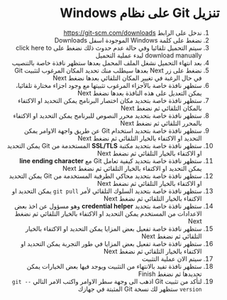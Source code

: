 # <div dir=rtl>تنزيل Git على نظام Windows</div>

<ol dir=rtl>
<li>ندخل على الرابط <a href='https://git-scm.com/downloads'>https://git-scm.com/downloads</a></li>
<li>نضغط على كلمة Windows الموجودة اسفل Downloads</li>
<li>سيتم التحميل تلقائيا وفي حالة عدم حدوث ذلك نضغط على click here to download manually لبدء عملية التحميل</li>
<li>بعد انتهاء التحميل نشغل الملف المحمل بعدها ستظهر نافذة خاصة بالتنصيب</li>
<li>نضغط على زر  Next  بعدها سيطلب منك تحديد المكان المرغوب لتثبيت Git في حال الرغبة في تغيير المكان التلقائي بعدها نضغط  Next</li>
<li> ستظهر نافذة خاصة بالأجزاء المرغوب تثبيتها مع وجود اجزاء مختارة تلقائيا،  يمكن التعديل على هذه النافذة بعدها نضغط Next </li>
<li> ستظهر نافذة خاصة بتحديد مكان اختصار البرنامج يمكن التحديد او الاكتفاء بالمكان التلقائي ثم نضغط Next</li>
<li> ستظهر نافذة خاصة بتحديد محرر النصوص للبرنامج يمكن التحديد او الاكتفاء بالمحرر التلقائي ثم نضغط Next</li>
<li> ستظهر نافذة خاصة بتحديد استخدام Git  عن طريق واجهة الاوامر يمكن التحديد او الاكتفاء بالخيار التلقائي ثم نضغط Next</li>
<li> ستظهر نافذة خاصة بتحديد مكتبة <b>SSL/TLS</b> المستخدمة من Git يمكن التحديد او الاكتفاء بالخيار التلقائي ثم نضغط Next</li>
<li> ستظهر نافذة خاصة بتحديد كيفية تعامل Git  مع <b>line ending character</b>  يمكن التحديد او الاكتفاء بالخيار التلقائي ثم نضغط Next</li>
<li> ستظهر نافذة خاصة بتحديد محاكي الطرفية المستخدمة من Git يمكن التحديد او الاكتفاء بالخيار التلقائي ثم نضغط Next</li>
<li> ستظهر نافذة خاصة بتحديد السلوك التلقائي لأمر <code>git pull</code> يمكن التحديد او الاكتفاء بالخيار التلقائي ثم نضغط Next</li>
<li> ستظهر نافذة خاصة بتحديد <b>credential helper</b> وهو مسؤول عن اخذ بعض الاعدادات من المستخدم يمكن التحديد او الاكتفاء بالخيار التلقائي ثم نضغط Next</li>
<li> ستظهر نافذة خاصة تفعيل بعض المزايا يمكن التحديد او الاكتفاء بالخيار التلقائي ثم نضغط Next</li>
<li> ستظهر نافذة خاصة تفعيل بعض المزايا في طور التجربة يمكن التحديد او الاكتفاء بالخيار التلقائي ثم نضغط Next</li>
<li> سيتم الان عملية التثبيت</li>
<li> ستظهر نافذة تفيد بالانتهاء من التثبيت ويوجد فيها بعض الخيارات يمكن تحديدها ثم نضغط Finish</li>
<li> لتأكد من تثبيت Git  اذهب الى وجهة سطر الاوامر واكتب الامر التالي <code>git --version</code> ستظهر لك نسخة Git المثبتة في جهازك</li>
</ol>